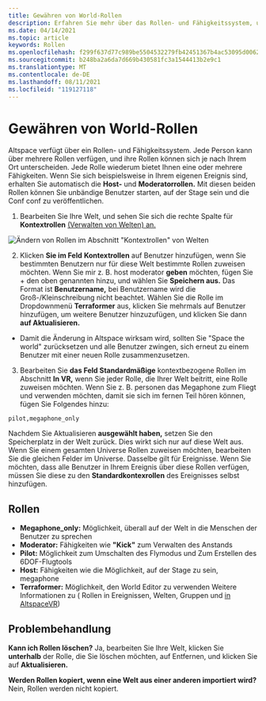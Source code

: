 ```yaml
---
title: Gewähren von World-Rollen
description: Erfahren Sie mehr über das Rollen- und Fähigkeitssystem, und erhalten Sie schritt-für-Schritt-Anweisungen zum Zuweisen von Rollen für Benutzer in Ihren AltspaceVR-Welten.
ms.date: 04/14/2021
ms.topic: article
keywords: Rollen
ms.openlocfilehash: f299f637d77c989be5504532279fb42451367b4ac53095d00627f67402dd8552
ms.sourcegitcommit: b248ba2a6da7d669b430581fc3a1544413b2e9c1
ms.translationtype: MT
ms.contentlocale: de-DE
ms.lasthandoff: 08/11/2021
ms.locfileid: "119127118"
---
```

# <a name="granting-world-roles"></a>Gewähren von World-Rollen

Altspace verfügt über ein Rollen- und Fähigkeitssystem. Jede Person kann über mehrere Rollen verfügen, und ihre Rollen können sich je nach Ihrem Ort unterscheiden. Jede Rolle wiederum bietet Ihnen eine oder mehrere Fähigkeiten. Wenn Sie sich beispielsweise in Ihrem eigenen Ereignis sind, erhalten Sie automatisch die **Host-** und **Moderatorrollen.** Mit diesen beiden Rollen können Sie unbändige Benutzer starten, auf der Stage sein und die Conf conf zu veröffentlichen.

1. Bearbeiten Sie Ihre Welt, und sehen Sie sich die rechte Spalte für **Kontextrollen** [(Verwalten von Welten) an.](managing-worlds.md)

![Ändern von Rollen im Abschnitt "Kontextrollen" von Welten](images/granting-roles.png)

2. Klicken **Sie im Feld** **Kontextrollen** auf Benutzer hinzufügen, wenn Sie bestimmten Benutzern nur für diese Welt bestimmte Rollen zuweisen möchten. Wenn Sie mir z. B. host moderator **geben** möchten, fügen Sie  +  den oben genannten hinzu, und wählen Sie **Speichern aus.** Das Format ist **Benutzername,** bei Benutzername wird die Groß-/Kleinschreibung nicht beachtet. Wählen Sie die Rolle im Dropdownmenü **Terraformer** aus, klicken Sie mehrmals auf Benutzer hinzufügen, um weitere Benutzer hinzuzufügen, und klicken Sie dann **auf Aktualisieren.**

* Damit die Änderung in Altspace wirksam wird, sollten Sie "Space the world" zurücksetzen und alle Benutzer zwingen, sich erneut zu einem Benutzer mit einer neuen Rolle zusammenzusetzen.

3. Bearbeiten Sie **das Feld Standardmäßige** kontextbezogene Rollen im Abschnitt **In VR,** wenn Sie jeder Rolle, die Ihrer Welt beitritt, eine Rolle zuweisen möchten. Wenn Sie z. B. personen das Megaphone zum Fliegt und verwenden möchten, damit sie sich im fernen Teil hören können, fügen Sie Folgendes hinzu:

```
pilot,megaphone_only
```

Nachdem Sie Aktualisieren **ausgewählt haben,** setzen Sie den Speicherplatz in der Welt zurück. Dies wirkt sich nur auf diese Welt aus. Wenn Sie einem gesamten Universe Rollen zuweisen möchten, bearbeiten Sie die gleichen Felder im Universe. Dasselbe gilt für Ereignisse. Wenn Sie möchten, dass alle Benutzer in Ihrem Ereignis über diese Rollen verfügen, müssen Sie diese zu den **Standardkontexrollen** des Ereignisses selbst hinzufügen.

## <a name="roles"></a>Rollen

* **Megaphone_only:** Möglichkeit, überall auf der Welt in die Menschen der Benutzer zu sprechen
* **Moderator:** Fähigkeiten wie **"Kick"** zum Verwalten des Anstands
* **Pilot:** Möglichkeit zum Umschalten des Flymodus und Zum Erstellen des 6DOF-Flugtools
* **Host:** Fähigkeiten wie die Möglichkeit, auf der Stage zu sein, megaphone
* **Terraformer:** Möglichkeit, den World Editor zu verwenden Weitere Informationen zu ( Rollen in Ereignissen, Welten, Gruppen und [in AltspaceVR](../getting-started/roles.md))

## <a name="troubleshooting"></a>Problembehandlung

**Kann ich Rollen löschen?**
Ja, bearbeiten Sie Ihre Welt, klicken Sie **unterhalb** der Rolle, die Sie löschen möchten, auf Entfernen, und klicken Sie auf **Aktualisieren.**

**Werden Rollen kopiert, wenn eine Welt aus einer anderen importiert wird?**
Nein, Rollen werden nicht kopiert.